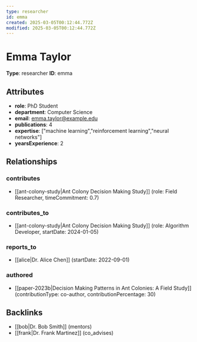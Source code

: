 ```yaml
---
type: researcher
id: emma
created: 2025-03-05T00:12:44.772Z
modified: 2025-03-05T00:12:44.772Z
---
```


# Emma Taylor

**Type**: researcher
**ID**: emma

## Attributes

- **role**: PhD Student
- **department**: Computer Science
- **email**: emma.taylor@example.edu
- **publications**: 4
- **expertise**: ["machine learning","reinforcement learning","neural networks"]
- **yearsExperience**: 2

## Relationships

### contributes

- [[ant-colony-study|Ant Colony Decision Making Study]] (role: Field Researcher, timeCommitment: 0.7)

### contributes_to

- [[ant-colony-study|Ant Colony Decision Making Study]] (role: Algorithm Developer, startDate: 2024-01-05)

### reports_to

- [[alice|Dr. Alice Chen]] (startDate: 2022-09-01)

### authored

- [[paper-2023b|Decision Making Patterns in Ant Colonies: A Field Study]] (contributionType: co-author, contributionPercentage: 30)

## Backlinks

- [[bob|Dr. Bob Smith]] (mentors)
- [[frank|Dr. Frank Martinez]] (co_advises)

